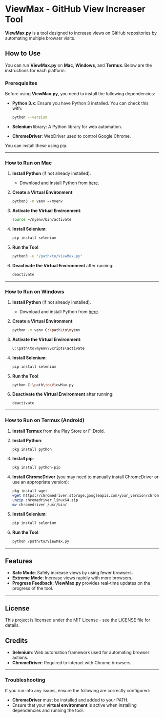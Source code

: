 
# ViewMax - GitHub View Increaser Tool

**ViewMax.py** is a tool designed to increase views on GitHub repositories by automating multiple browser visits.

## How to Use

You can run **ViewMax.py** on **Mac**, **Windows**, and **Termux**. Below are the instructions for each platform.

### Prerequisites
Before using **ViewMax.py**, you need to install the following dependencies:

- **Python 3.x**: Ensure you have Python 3 installed. You can check this with:
  ```bash
  python --version
  ```

- **Selenium** library: A Python library for web automation.
- **ChromeDriver**: WebDriver used to control Google Chrome.

You can install these using pip.

---

### How to Run on Mac

1. **Install Python** (if not already installed).
   - Download and install Python from [here](https://www.python.org/downloads/).
   
2. **Create a Virtual Environment**:
   ```bash
   python3 -m venv ~/myenv
   ```
   
3. **Activate the Virtual Environment**:
   ```bash
   source ~/myenv/bin/activate
   ```

4. **Install Selenium**:
   ```bash
   pip install selenium
   ```

5. **Run the Tool**:
   ```bash
   python3 -u "/path/to/ViewMax.py"
   ```

6. **Deactivate the Virtual Environment** after running:
   ```bash
   deactivate
   ```

---

### How to Run on Windows

1. **Install Python** (if not already installed).
   - Download and install Python from [here](https://www.python.org/downloads/).

2. **Create a Virtual Environment**:
   ```bash
   python -m venv C:\path\to\myenv
   ```

3. **Activate the Virtual Environment**:
   ```bash
   C:\path\to\myenv\Scripts\activate
   ```

4. **Install Selenium**:
   ```bash
   pip install selenium
   ```

5. **Run the Tool**:
   ```bash
   python C:\path\to\ViewMax.py
   ```

6. **Deactivate the Virtual Environment** after running:
   ```bash
   deactivate
   ```

---

### How to Run on Termux (Android)

1. **Install Termux** from the Play Store or F-Droid.

2. **Install Python**:
   ```bash
   pkg install python
   ```

3. **Install pip**:
   ```bash
   pkg install python-pip
   ```

4. **Install ChromeDriver** (you may need to manually install ChromeDriver or use an appropriate version):
   ```bash
   pkg install wget
   wget https://chromedriver.storage.googleapis.com/your_version/chromedriver_linux64.zip
   unzip chromedriver_linux64.zip
   mv chromedriver /usr/bin/
   ```

5. **Install Selenium**:
   ```bash
   pip install selenium
   ```

6. **Run the Tool**:
   ```bash
   python /path/to/ViewMax.py
   ```

---

## Features

- **Safe Mode**: Safely increase views by using fewer browsers.
- **Extreme Mode**: Increase views rapidly with more browsers.
- **Progress Feedback**: **ViewMax.py** provides real-time updates on the progress of the tool.

---

## License

This project is licensed under the MIT License - see the [LICENSE](LICENSE) file for details.

## Credits

- **Selenium**: Web automation framework used for automating browser actions.
- **ChromeDriver**: Required to interact with Chrome browsers.

---

### Troubleshooting

If you run into any issues, ensure the following are correctly configured:
- **ChromeDriver** must be installed and added to your PATH.
- Ensure that your **virtual environment** is active when installing dependencies and running the tool.
